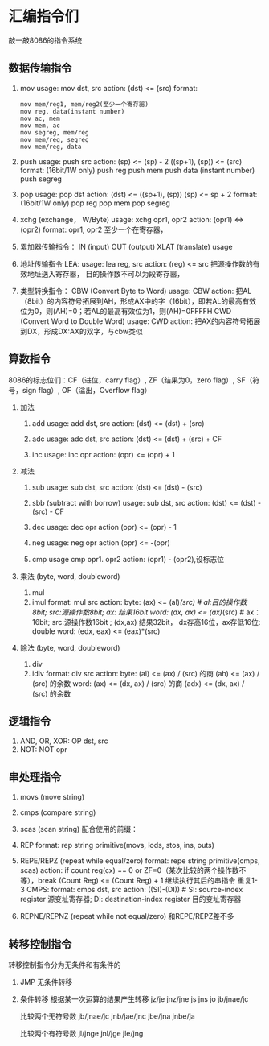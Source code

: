 # 汇编指令们
敲一敲8086的指令系统
## 数据传输指令
1. mov 
    usage: mov dst, src
    action: (dst) <= (src)
    format:
    ```
    mov mem/reg1, mem/reg2(至少一个寄存器)
    mov reg, data(instant number)
    mov ac, mem
    mov mem, ac
    mov segreg, mem/reg
    mov mem/reg, segreg
    mov mem/reg, data
    ```
2. push
    usage: push src
    action:
        (sp) <= (sp) - 2
        ((sp+1), (sp)) <= (src)
    format: (16bit/1W only)
        push reg
        push mem
        push data (instant number)
        push segreg
3. pop
    usage: pop dst
    action:
        (dst) <= ((sp+1), (sp)) 
        (sp) <= sp + 2
    format: (16bit/1W only)
        pop reg
        pop mem
        pop segreg

4. xchg (exchange， W/Byte)
    usage: xchg opr1, opr2
    action: (opr1) <=> (opr2)
    format: opr1, opr2 至少一个在寄存器，

5. 累加器传输指令：
    IN (input)
    OUT (output)
    XLAT (translate)
    usage
6. 地址传输指令 LEA:
    usage: lea reg, src
    action: (reg) <= src 把源操作数的有效地址送入寄存器， 目的操作数不可以为段寄存器，

7. 类型转换指令：
    CBW (Convert Byte to Word)
    usage: CBW
    action: 把AL（8bit）的内容符号拓展到AH，形成AX中的字（16bit），即若AL的最高有效位为0，则(AH)=0；若AL的最高有效位为1，则(AH)=0FFFFH
    CWD (Convert Word to Double Word)
    usage: CWD
    action: 把AX的内容符号拓展到DX，形成DX:AX的双字，与cbw类似


## 算数指令
8086的标志位们：CF（进位，carry flag）, ZF（结果为0，zero flag）, SF（符号，sign flag）, OF（溢出，Overflow flag）
1. 加法
    1. add
    usage: add dst, src
    action: (dst) <= (dst) + (src)

    2. adc
    usage: adc  dst, src
    action: (dst) <= (dst) + (src) + CF

    3. inc
    usage: inc opr
    action: (opr) <= (opr) + 1

2. 减法
    1. sub
    usage: sub dst, src
    action: (dst) <= (dst) - (src)

    2. sbb (subtract with borrow)
    usage: sub dst, src
    action: (dst) <= (dst) - (src) - CF

    3. dec
    usage: dec opr
    action (opr) <= (opr) - 1

    4. neg
    usage: neg opr
    action (opr) <= -(opr)

    5. cmp
    usage cmp opr1. opr2
    action: (opr1) - (opr2),设标志位

3. 乘法 (byte, word, doubleword)
    1. mul
    2. imul
    format: mul src
    action:
        byte: (ax) <= (al)*(src) # al:目的操作数8bit; src:源操作数8bit; ax: 结果16bit
        word: (dx, ax) <= (ax)*(src) # ax：16bit; src:源操作数16bit ; (dx,ax) 结果32bit， dx存高16位，ax存低16位:
        double word: (edx, eax) <= (eax)*(src)
4. 除法 (byte, word, doubleword)
    1. div
    2. idiv
    format: div src
    action:
    byte: (al) <= (ax) / (src) 的商
          (ah) <= (ax) / (src) 的余数
    word: (ax) <= (dx, ax) / (src) 的商
          (adx) <= (dx, ax) / (src) 的余数

## 逻辑指令
1. AND, OR, XOR: OP dst, src
2. NOT: NOT opr
## 串处理指令
1. movs (move string)
2. cmps (compare string)
3. scas (scan string)
配合使用的前缀：
1. REP
format: rep string primitive(movs, lods, stos, ins, outs)

2. REPE/REPZ (repeat while equal/zero)
format: repe string primitive(cmps, scas)
action:
    if count reg(cx) == 0 or ZF=0（某次比较的两个操作数不等），break
    (Count Reg) <= (Count Reg) + 1
    继续执行其后的串指令
    重复1-3
CMPS: 
    format: cmps dst, src
    action: ((SI)-(DI)) # SI: source-index register 源变址寄存器; DI: destination-index register 目的变址寄存器
3. REPNE/REPNZ (repeat while not equal/zero)
    和REPE/REPZ差不多

## 转移控制指令
转移控制指令分为无条件和有条件的
1. JMP 无条件转移
2. 条件转移
    根据某一次运算的结果产生转移
    jz/je
    jnz/jne
    js
    jns
    jo
    jb/jnae/jc

    比较两个无符号数
    jb/jnae/jc
    jnb/jae/jnc
    jbe/jna
    jnbe/ja

    比较两个有符号数
    jl/jnge
    jnl/jge
    jle/jng
